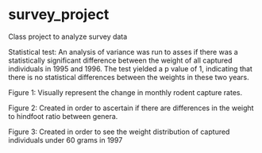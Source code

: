 # survey_project

Class project to analyze survey data

Statistical test: An analysis of variance was run to asses if there was a statistically significant difference between the weight of all captured individuals in 1995 and 1996.  The test yielded a p value of 1, indicating that there is no statistical differences between the weights in these two years.

Figure 1: Visually represent the change in monthly rodent capture rates.  

Figure 2: Created in order to ascertain if there are differences in the weight to hindfoot ratio between genera.   

Figure 3: Created in order to see the weight distribution of captured individuals under 60 grams in 1997
